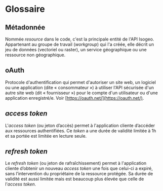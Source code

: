 # Glossaire

## Métadonnée

Nommée _resource_ dans le code, c'est la principale entité de l'API Isogeo. Appartenant au groupe de travail \(_workgroup_\) qui l'a créée, elle décrit un jeu de données \(vectoriel ou raster\), un service géographique ou une ressource non géographique.

## oAuth

Protocole d'authentification qui permet d'autoriser un site web, un logiciel ou une application \(dite « consommateur »\) à utiliser l'API sécurisée d'un autre site web \(dit « fournisseur »\) pour le compte d'un utilisateur ou d'une application enregistré/e. Voir [https://oauth.net/](https://oauth.net/).

## _access token_

L'_access token_ \(ou jeton d’accès\) permet à l'application cliente d’accéder aux ressources authentifiées. Ce _token_ a une durée de validité limitée à 1h et sa portée est limitée en lecture seule.

## _refresh token_

Le _refresh token_ \(ou jeton de rafraîchissement\) permet à l'application cliente d’obtenir un nouveau _access token_ une fois que celui-ci a expiré,  sans l’intervention du propriétaire de la ressource protégée. Sa durée de validité est aussi limitée mais est beaucoup plus élevée que celle de l'_access token_.

